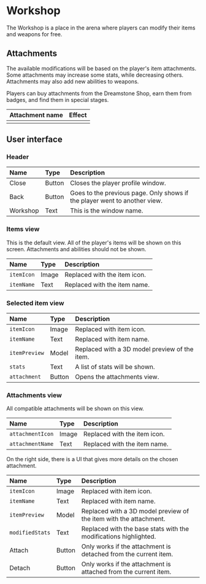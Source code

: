 # Workshop
The Workshop is a place in the arena where players can modify their items and weapons for free. 

## Attachments
The available modifications will be based on the player's item attachments. Some attachments may increase some stats, while decreasing others. Attachments may also add new abilities to weapons. 

Players can buy attachments from the Dreamstone Shop, earn them from badges, and find them in special stages.

<table>
  <thead>
    <tr>
      <th align="left">Attachment name</th>
      <th align="left">Effect</th>
    </tr>
  </thead>
  <tbody>
    <tr>
      <td></td>
      <td></td>
    </tr>
  </tbody>
</table>

## User interface
### Header
<table>
  <thead>
    <tr>
      <th align="left">Name</th>
      <th align="left">Type</th>
      <th align="left">Description</th>
    </tr>
  </thead>
  <tbody>
    <tr>
      <td>Close</td>
      <td>Button</td>
      <td>Closes the player profile window.</td>
    </tr>
    <tr>
      <td>Back</td>
      <td>Button</td>
      <td>Goes to the previous page. Only shows if the player went to another view.</td>
    </tr>
    <tr>
      <td>Workshop</td>
      <td>Text</td>
      <td>This is the window name.</td>
    </tr>
  </tbody>
</table>

### Items view
This is the default view. All of the player's items will be shown on this screen. Attachments and abilities should not be shown. 

<table>
  <thead>
    <tr>
      <th align="left">Name</th>
      <th align="left">Type</th>
      <th align="left">Description</th>
    </tr>
  </thead>
  <tbody>
    <tr>
      <td><code>itemIcon</code></td>
      <td>Image</td>
      <td>Replaced with the item icon.</td>
    </tr>
    <tr>
      <td><code>itemName</code></td>
      <td>Text</td>
      <td>Replaced with the item name.</td>
    </tr>
  </tbody>
</table>

### Selected item view
<table>
  <thead>
    <tr>
      <th align="left">Name</th>
      <th align="left">Type</th>
      <th align="left">Description</th>
    </tr>
  </thead>
  <tbody>
    <tr>
      <td><code>itemIcon</code></td>
      <td>Image</td>
      <td>Replaced with item icon.</td>
    </tr>
    <tr>
      <td><code>itemName</code></td>
      <td>Text</td>
      <td>Replaced with item name.</td>
    </tr>
    <tr>
      <td><code>itemPreview</code></td>
      <td>Model</td>
      <td>Replaced with a 3D model preview of the item.</td>
    </tr>
    <tr>
      <td><code>stats</code></td>
      <td>Text</td>
      <td>A list of stats will be shown.</td>
    </tr>
    <tr>
      <td><code>attachment</code></td>
      <td>Button</td>
      <td>Opens the attachments view.</td>
    </tr>
  </tbody>
</table>

### Attachments view
All compatible attachments will be shown on this view.

<table>
  <thead>
    <tr>
      <th align="left">Name</th>
      <th align="left">Type</th>
      <th align="left">Description</th>
    </tr>
  </thead>
  <tbody>
    <tr>
      <td><code>attachmentIcon</code></td>
      <td>Image</td>
      <td>Replaced with the item icon.</td>
    </tr>
    <tr>
      <td><code>attachmentName</code></td>
      <td>Text</td>
      <td>Replaced with the item name.</td>
    </tr>
  </tbody>
</table>

On the right side, there is a UI that gives more details on the chosen attachment.

<table>
  <thead>
    <tr>
      <th align="left">Name</th>
      <th align="left">Type</th>
      <th align="left">Description</th>
    </tr>
  </thead>
  <tbody>
    <tr>
      <td><code>itemIcon</code></td>
      <td>Image</td>
      <td>Replaced with item icon.</td>
    </tr>
    <tr>
      <td><code>itemName</code></td>
      <td>Text</td>
      <td>Replaced with item name.</td>
    </tr>
    <tr>
      <td><code>itemPreview</code></td>
      <td>Model</td>
      <td>Replaced with a 3D model preview of the item with the attachment.</td>
    </tr>
    <tr>
      <td><code>modifiedStats</code></td>
      <td>Text</td>
      <td>Replaced with the base stats with the modifications highlighted.</td>
    </tr>
    <tr>
      <td>Attach</td>
      <td>Button</td>
      <td>Only works if the attachment is detached from the current item.</td>
    </tr>
    <tr>
      <td>Detach</td>
      <td>Button</td>
      <td>Only works if the attachment is attached from the current item.</td>
    </tr>
  </tbody>
</table>